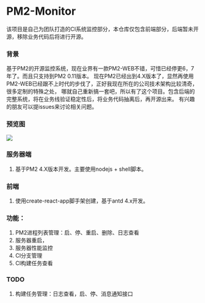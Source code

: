 # PM2-Monitor

该项目是自己为团队打造的CI系统监控部分，本仓库仅包含前端部分，后端暂未开源，移除业务代码后将进行开源。


### 背景
基于PM2的开源监控系统，现在业界有一款PM2-WEB不错，可惜已经停更6，7年了。而且只支持到PM2 0.11版本。
现在PM2已经出到4.X版本了，显然再使用PM2-WEB已经跟不上时代的步伐了，正好我现在所在的公司技术架构比较清奇，很多定制的特殊之处，
哪就自己重新搞一套吧，所以有了这个项目。包含后端的完整系统，将在业务线验证稳定性后，将业务代码抽离后，再开源出来。
有兴趣的朋友可以提issues来讨论相关问题。


### 预览图
<img src="https://pacez.github.io/images/CI_MONITOR_V2.png" />

### 服务器端
1. 基于PM2 4.X版本开发。主要使用nodejs + shell脚本。

### 前端
1. 使用create-react-app脚手架创建，基于antd 4.x开发。

### 功能：
1. PM2进程列表管理：启、停、重启、删除、日志查看
1. 服务器重启，
1. 服务器性能监控
1. CI分支管理
1. CI构建任务查看

### TODO
1. 构建任务管理：日志查看，启、停、消息通知接口 